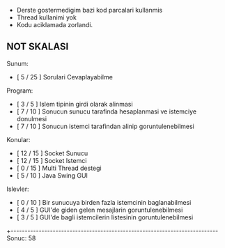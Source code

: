 * Derste gostermedigim bazi kod parcalari kullanmis
* Thread kullanimi yok
* Kodu aciklamada zorlandi.

NOT SKALASI
-------------------

Sunum:
- [ 5 / 25 ] Sorulari Cevaplayabilme

Program:
- [ 3 /  5 ] Islem tipinin girdi olarak alinmasi 
- [ 7 / 10 ] Sonucun sunucu tarafinda hesaplanmasi ve istemciye donulmesi
- [ 7 / 10 ] Sonucun istemci tarafindan alinip goruntulenebilmesi

Konular:
- [ 12 / 15 ] Socket Sunucu
- [ 12 / 15 ] Socket Istemci
- [ 0 / 15 ] Multi Thread destegi
- [ 5 / 10 ] Java Swing GUI

Islevler:
- [ 0 / 10 ] Bir sunucuya birden fazla istemcinin baglanabilmesi
- [ 4 /  5 ] GUI'de giden gelen mesajlarin goruntulenebilmesi
- [ 3 /  5 ] GUI'de bagli istemcilerin listesinin goruntulenebilmesi

+--------------------------------------------------------------------------
Sonuc: 58